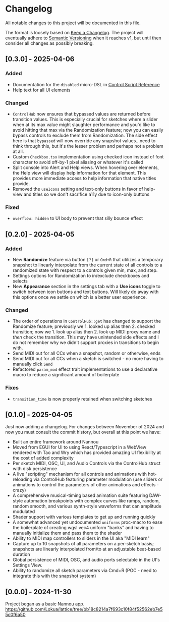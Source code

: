 # Changelog

All notable changes to this project will be documented in this file.

The format is loosely based on
[Keep a Changelog](https://keepachangelog.com/en/1.1.0/). The project will
eventually adhere to [Semantic Versioning](https://semver.org/spec/v2.0.0.html)
when it reaches v1, but until then consider all changes as possibly breaking.

## [0.3.0] - 2025-04-06

### Added

- Documentation for the `disabled` micro-DSL in
  [Control Script Reference](docs/control_script_reference.md)
- Help text for all UI elements

### Changed

- `ControlHub` now ensures that bypassed values are returned before transition
  values. This is especially crucial for sketches where a slider when at its max
  value might slaughter performance and you'd like to avoid hitting that max via
  the Randomization feature; now you can easily bypass controls to exclude them
  from Randomization. The side effect here is that `bypassed` will now override
  any snapshot values...need to think through this, but it's the lesser problem
  and perhaps not a problem at all.
- Custom `Checkbox.tsx` implementation using checked icon instead of font
  character to avoid off-by-1 pixel aliasing or whatever it's called
- Split console into Alert and Help views. When hovering over elements, the Help
  view will display help information for that element. This provides more
  immediate access to help information that native titles provide.
- Removed the `useIcons` setting and text-only buttons in favor of help-view and
  titles so we don't sacrifice a11y due to icon-only buttons

### Fixed

- `overflow: hidden` to UI body to prevent that silly bounce effect

## [0.2.0] - 2025-04-05

### Added

- New **Randomize** feature via button `[?]` or `Cmd+R` that utilizes a
  temporary snapshot to linearly interpolate from the current state of all
  controls to a randomized state with respect to a controls given min, max, and
  step.
- Settings options for Randomization to in/exclude checkboxes and selects
- New **Appearance** section in the settings tab with a **Use icons** toggle to
  switch between icon buttons and text buttons. Will likely do away with this
  options once we settle on which is a better user experience.

### Changed

- The order of operations in `ControlHub::get` has changed to support the
  Randomize feature; previously we 1. looked up alias then 2. checked
  transition; now we 1. look up alias then 2. look up MIDI proxy name and _then_
  check the transition. This may have unintended side effects and I do not
  remember why we didn't support proxies in transitions to begin with.
- Send MIDI out for all CCs when a snapshot, random or otherwise, ends
- Send MIDI out for all CCs when a sketch is switched - no more having to
  manually click `Send`
- Refactored `param_mod` effect trait implementations to use a declarative macro
  to reduce a significant amount of boilerplate

### Fixes

- `transition_time` is now properly retained when switching sketches

## [0.1.0] - 2025-04-05

Just now adding a changelog. For changes between November of 2024 and now you
must consult the commit history, but overall at this point we have:

- Built an entire framework around Nannou
- Moved from EGUI for UI to using React/Typescript in a WebView rendered with
  Tao and Wry which has provided amazing UI flexibility at the cost of added
  complexity
- Per sketch MIDI, OSC, UI, and Audio Controls via the ControlHub struct with
  disk persistence
- A live "scripting" mechanism for all controls and animations with
  hot-reloading via ControlHub featuring parameter modulation (use sliders or
  animations to control the parameters of other animations and effects - crazy)
- A comprehensive musical-timing based animation suite featuring DAW-style
  automation breakpoints with complex curves like ramps, random, random smooth,
  and various synth-style waveforms that can amplitude modulated
- Shader support with various templates to get up and running quickly
- A somewhat advanced yet undocumented `uniforms` proc-macro to ease the
  boilerplate of creating wgsl vec4 uniform "banks" and having to manually
  initialize them and pass them to the shader
- Ability to MIDI map controllers to sliders in the UI aka "MIDI learn"
- Capture up to 10 snapshots of all parameters on a per-sketch basis; snapshots
  are linearly interpolated from/to at an adjustable beat-based duration
- Global persistence of MIDI, OSC, and audio ports selectable in the UI's
  Settings View.
- Ability to randomize all sketch parameters via Cmd+R (POC - need to integrate
  this with the snapshot system)

## [0.0.0] - 2024-11-30

Project began as a basic Nannou app.
https://github.com/Lokua/lattice/tree/bb18c8214a7f693c10f84f52562eb7e55c0f6a50
